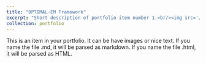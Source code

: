```yaml
---
title: "OPTIMAL-EM Framework"
excerpt: "Short description of portfolio item number 1.<br/><img src='/images/portfolio/portfolio-4.png'>"
collection: portfolio
---
```


This is an item in your portfolio. It can be have images or nice text. If you name the file .md, it will be parsed as markdown. If you name the file .html, it will be parsed as HTML. 
